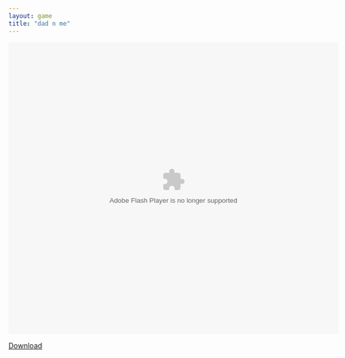 ```yaml
---
layout: game
title: "dad n me"
---
```


<object width="100" height="100">
    <embed src="dad N me.swf" flashvars="" base="" quality="high" allowscriptaccess="always" allowfullscreen="true" bgcolor="" wmode="window" width="650" height="575" type="application/x-shockwave-flash" pluginspage="http://www.macromedia.com/go/getflashplayer">
</object>

<br>

<a href="dad N me.swf" download class="btn btn-secondary">Download</a>

